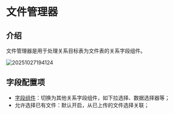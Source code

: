 # 文件管理器

## 介绍

文件管理器是用于处理关系目标表为文件表的关系字段组件。

![20251027194124](https://static-docs.nocobase.com/20251027194124.png)

## 字段配置项

- [字段组件](/interface-builder/fields/association-field)：切换为其他关系字段组件，如下拉选择、数据选择器等；
- 允许选择已有文件：默认开启，从已上传的文件选择关联；